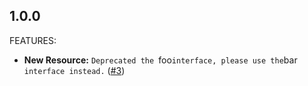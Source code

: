 ## 1.0.0

FEATURES:

* **New Resource:** `Deprecated the `foo` interface, please use the `bar` interface instead.` ([#3](https://github.com/meroxa/terraform-provider-meroxa/issues/3))


